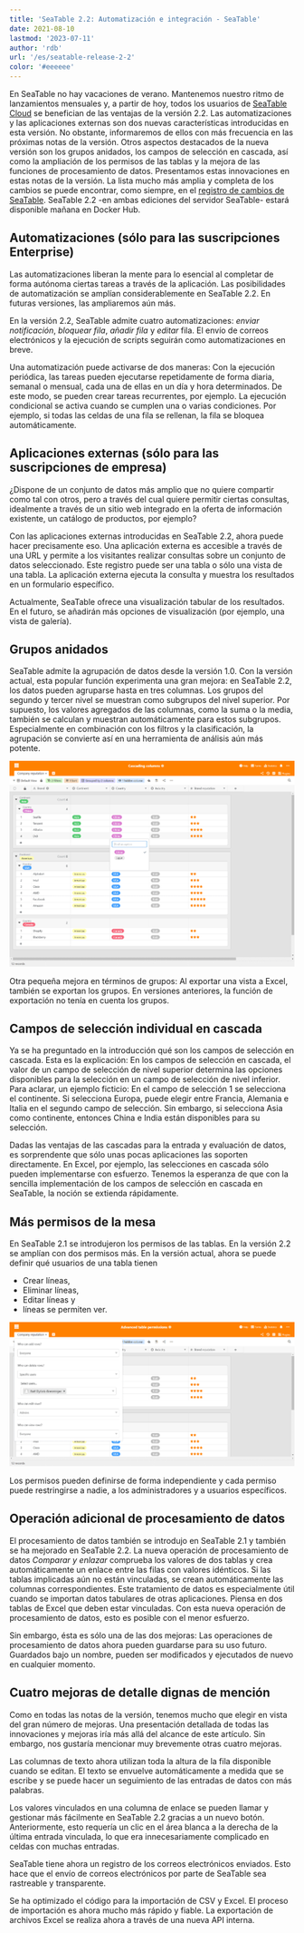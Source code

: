 ```yaml
---
title: 'SeaTable 2.2: Automatización e integración - SeaTable'
date: 2021-08-10
lastmod: '2023-07-11'
author: 'rdb'
url: '/es/seatable-release-2-2'
color: '#eeeeee'
---
```


En SeaTable no hay vacaciones de verano. Mantenemos nuestro ritmo de lanzamientos mensuales y, a partir de hoy, todos los usuarios de [SeaTable Cloud](https://cloud.seatable.io) se benefician de las ventajas de la versión 2.2. Las automatizaciones y las aplicaciones externas son dos nuevas características introducidas en esta versión. No obstante, informaremos de ellos con más frecuencia en las próximas notas de la versión. Otros aspectos destacados de la nueva versión son los grupos anidados, los campos de selección en cascada, así como la ampliación de los permisos de las tablas y la mejora de las funciones de procesamiento de datos. Presentamos estas innovaciones en estas notas de la versión. La lista mucho más amplia y completa de los cambios se puede encontrar, como siempre, en el [registro de cambios de SeaTable](/es/docs/changelog/version-2-2/). SeaTable 2.2 -en ambas ediciones del servidor SeaTable- estará disponible mañana en Docker Hub.

## Automatizaciones (sólo para las suscripciones Enterprise)

Las automatizaciones liberan la mente para lo esencial al completar de forma autónoma ciertas tareas a través de la aplicación. Las posibilidades de automatización se amplían considerablemente en SeaTable 2.2. En futuras versiones, las ampliaremos aún más.

En la versión 2.2, SeaTable admite cuatro automatizaciones: _enviar notificación_, _bloquear fila_, _añadir fila_ y _editar_ fila. El envío de correos electrónicos y la ejecución de scripts seguirán como automatizaciones en breve.

Una automatización puede activarse de dos maneras: Con la ejecución periódica, las tareas pueden ejecutarse repetidamente de forma diaria, semanal o mensual, cada una de ellas en un día y hora determinados. De este modo, se pueden crear tareas recurrentes, por ejemplo. La ejecución condicional se activa cuando se cumplen una o varias condiciones. Por ejemplo, si todas las celdas de una fila se rellenan, la fila se bloquea automáticamente.

## Aplicaciones externas (sólo para las suscripciones de empresa)

¿Dispone de un conjunto de datos más amplio que no quiere compartir como tal con otros, pero a través del cual quiere permitir ciertas consultas, idealmente a través de un sitio web integrado en la oferta de información existente, un catálogo de productos, por ejemplo?

Con las aplicaciones externas introducidas en SeaTable 2.2, ahora puede hacer precisamente eso. Una aplicación externa es accesible a través de una URL y permite a los visitantes realizar consultas sobre un conjunto de datos seleccionado. Este registro puede ser una tabla o sólo una vista de una tabla. La aplicación externa ejecuta la consulta y muestra los resultados en un formulario específico.

Actualmente, SeaTable ofrece una visualización tabular de los resultados. En el futuro, se añadirán más opciones de visualización (por ejemplo, una vista de galería).

## Grupos anidados

SeaTable admite la agrupación de datos desde la versión 1.0. Con la versión actual, esta popular función experimenta una gran mejora: en SeaTable 2.2, los datos pueden agruparse hasta en tres columnas. Los grupos del segundo y tercer nivel se muestran como subgrupos del nivel superior. Por supuesto, los valores agregados de las columnas, como la suma o la media, también se calculan y muestran automáticamente para estos subgrupos. Especialmente en combinación con los filtros y la clasificación, la agrupación se convierte así en una herramienta de análisis aún más potente.

![Columnas en cascada y grupos anidados](images/Cascading-columns.png)

Otra pequeña mejora en términos de grupos: Al exportar una vista a Excel, también se exportan los grupos. En versiones anteriores, la función de exportación no tenía en cuenta los grupos.

## Campos de selección individual en cascada

Ya se ha preguntado en la introducción qué son los campos de selección en cascada. Esta es la explicación: En los campos de selección en cascada, el valor de un campo de selección de nivel superior determina las opciones disponibles para la selección en un campo de selección de nivel inferior. Para aclarar, un ejemplo ficticio: En el campo de selección 1 se selecciona el continente. Si selecciona Europa, puede elegir entre Francia, Alemania e Italia en el segundo campo de selección. Sin embargo, si selecciona Asia como continente, entonces China e India están disponibles para su selección.

Dadas las ventajas de las cascadas para la entrada y evaluación de datos, es sorprendente que sólo unas pocas aplicaciones las soporten directamente. En Excel, por ejemplo, las selecciones en cascada sólo pueden implementarse con esfuerzo. Tenemos la esperanza de que con la sencilla implementación de los campos de selección en cascada en SeaTable, la noción se extienda rápidamente.

## Más permisos de la mesa

En SeaTable 2.1 se introdujeron los permisos de las tablas. En la versión 2.2 se amplían con dos permisos más. En la versión actual, ahora se puede definir qué usuarios de una tabla tienen

- Crear líneas,
- Eliminar líneas,
- Editar líneas y
- líneas se permiten ver.

![Permisos avanzados para las mesas](images/Advanced-table-permissions.png)

Los permisos pueden definirse de forma independiente y cada permiso puede restringirse a nadie, a los administradores y a usuarios específicos.

## Operación adicional de procesamiento de datos

El procesamiento de datos también se introdujo en SeaTable 2.1 y también se ha mejorado en SeaTable 2.2. La nueva operación de procesamiento de datos _Comparar y enlazar_ comprueba los valores de dos tablas y crea automáticamente un enlace entre las filas con valores idénticos. Si las tablas implicadas aún no están vinculadas, se crean automáticamente las columnas correspondientes. Este tratamiento de datos es especialmente útil cuando se importan datos tabulares de otras aplicaciones. Piensa en dos tablas de Excel que deben estar vinculadas. Con esta nueva operación de procesamiento de datos, esto es posible con el menor esfuerzo.

Sin embargo, ésta es sólo una de las dos mejoras: Las operaciones de procesamiento de datos ahora pueden guardarse para su uso futuro. Guardados bajo un nombre, pueden ser modificados y ejecutados de nuevo en cualquier momento.

## Cuatro mejoras de detalle dignas de mención

Como en todas las notas de la versión, tenemos mucho que elegir en vista del gran número de mejoras. Una presentación detallada de todas las innovaciones y mejoras iría más allá del alcance de este artículo. Sin embargo, nos gustaría mencionar muy brevemente otras cuatro mejoras.

Las columnas de texto ahora utilizan toda la altura de la fila disponible cuando se editan. El texto se envuelve automáticamente a medida que se escribe y se puede hacer un seguimiento de las entradas de datos con más palabras.

Los valores vinculados en una columna de enlace se pueden llamar y gestionar más fácilmente en SeaTable 2.2 gracias a un nuevo botón. Anteriormente, esto requería un clic en el área blanca a la derecha de la última entrada vinculada, lo que era innecesariamente complicado en celdas con muchas entradas.

SeaTable tiene ahora un registro de los correos electrónicos enviados. Esto hace que el envío de correos electrónicos por parte de SeaTable sea rastreable y transparente.

Se ha optimizado el código para la importación de CSV y Excel. El proceso de importación es ahora mucho más rápido y fiable. La exportación de archivos Excel se realiza ahora a través de una nueva API interna.
